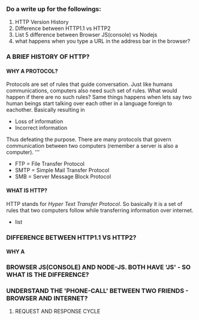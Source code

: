 ### Do a write up for the followings:
1. HTTP Version History
2. Difference between HTTP1.1 vs HTTP2 
3. List 5 difference between Browser JS(console) vs Nodejs
4. what happens when you type a URL in the address bar in the browser?


### A BRIEF HISTORY OF HTTP?
#### WHY A PROTOCOL?

Protocols are set of rules that guide conversation. Just like humans communications, computers also need such set of rules. What would happen if there are no such rules? Same things happens when lets say two human beings start talking over each other in a language foreign to eachother. Basically resulting in
- Loss of information
- Incorrect information

Thus defeating the purpose. There are many protocols that govern communication between two computers (remember a server is also a computer).
'''
- FTP = File Transfer Protocol
- SMTP = Simple Mail Transfer Protocol
- SMB = Server Message Block Protocol 

#### WHAT IS HTTP?

HTTP stands for *Hyper Text Transfer Protocol*. So basically it is a set of rules that two computers follow while transferring information over internet.
- list



### DIFFERENCE BETWEEN HTTP1.1 VS HTTP2?
#### WHY A 




### BROWSER JS(CONSOLE) AND NODE-JS. BOTH HAVE 'JS' - SO WHAT IS THE DIFFERENCE?


### UNDERSTAND THE 'PHONE-CALL' BETWEEN TWO FRIENDS - BROWSER AND INTERNET? 
1. REQUEST AND RESPONSE CYCLE
